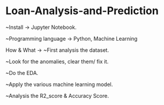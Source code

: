 # Loan-Analysis-and-Prediction 
~Install -> Jupyter Notebook.

~Programming language -> Python, Machine Learning

How & What -> 
~First analysis the dataset.

~Look for the anomalies, clear them/ fix it.

~Do the EDA.

~Apply the various machine learning model.

~Analysis the R2_score & Accuracy Score.
